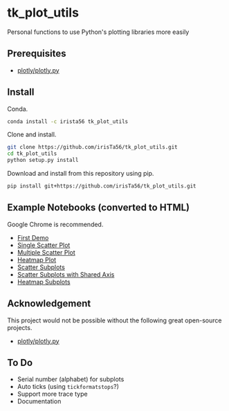 # tk_plot_utils

Personal functions to use Python's plotting libraries more easily

## Prerequisites

* [plotly/plotly.py](https://github.com/plotly/plotly.py)

## Install

Conda.

```bash
conda install -c irista56 tk_plot_utils
```

Clone and install.

```bash
git clone https://github.com/irisTa56/tk_plot_utils.git
cd tk_plot_utils
python setup.py install
```

Download and install from this repository using pip.

```bash
pip install git+https://github.com/irisTa56/tk_plot_utils.git
```

## Example Notebooks (converted to HTML)

Google Chrome is recommended.

* [First Demo](https://nbviewer.jupyter.org/github/irisTa56/tk_plot_utils/blob/master/examples/first_demo.ipynb)
* [Single Scatter Plot](https://nbviewer.jupyter.org/github/irisTa56/tk_plot_utils/blob/master/examples/single_scatter_plot.ipynb)
* [Multiple Scatter Plot](https://nbviewer.jupyter.org/github/irisTa56/tk_plot_utils/blob/master/examples/multiple_scatter_plot.ipynb)
* [Heatmap Plot](https://nbviewer.jupyter.org/github/irisTa56/tk_plot_utils/blob/master/examples/heatmap_plot.ipynb)
* [Scatter Subplots](https://nbviewer.jupyter.org/github/irisTa56/tk_plot_utils/blob/master/examples/subplots_scatter.ipynb)
* [Scatter Subplots with Shared Axis](https://nbviewer.jupyter.org/github/irisTa56/tk_plot_utils/blob/master/examples/shared_axis_subplots_scatter.ipynb)
* [Heatmap Subplots](https://nbviewer.jupyter.org/github/irisTa56/tk_plot_utils/blob/master/examples/subplots_heatmap.ipynb)

## Acknowledgement

This project would not be possible without the following great open-source projects.

* [plotly/plotly.py](https://github.com/plotly/plotly.py)

## To Do

* Serial number (alphabet) for subplots
* Auto ticks (using `tickformatstops`?)
* Support more trace type
* Documentation
